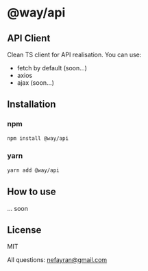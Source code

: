 # @way/api
## API Client
Clean TS client for API realisation.
You can use:
 - fetch by default (soon...)
 - axios
 - ajax (soon...)

## Installation

### npm
```sh
npm install @way/api
```
### yarn
```sh
yarn add @way/api
```
## How to use
... soon

## License

MIT

All questions: nefayran@gmail.com
